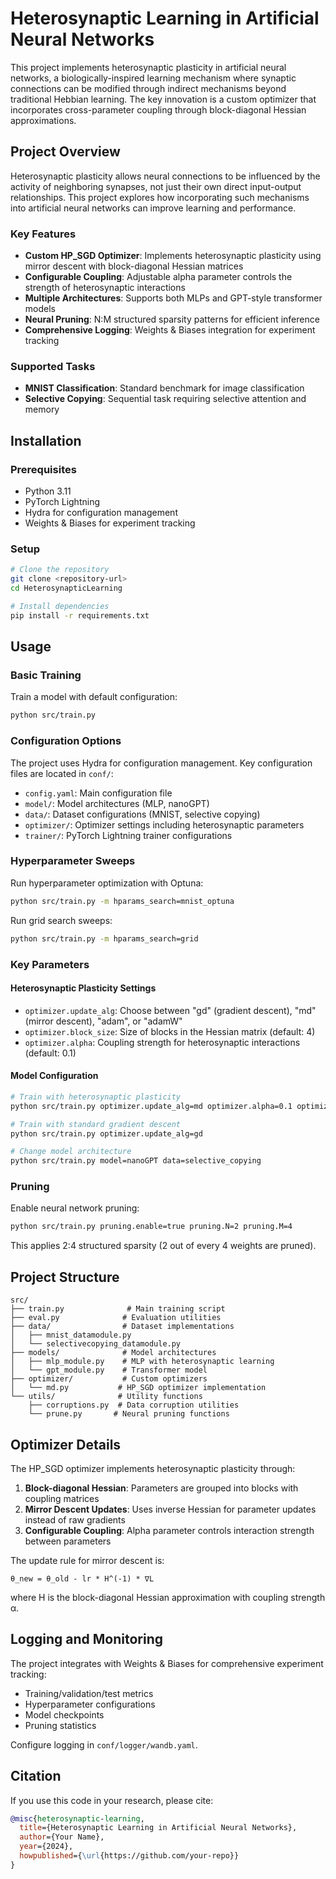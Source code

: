 # Heterosynaptic Learning in Artificial Neural Networks

This project implements heterosynaptic plasticity in artificial neural networks, a biologically-inspired learning mechanism where synaptic connections can be modified through indirect mechanisms beyond traditional Hebbian learning. The key innovation is a custom optimizer that incorporates cross-parameter coupling through block-diagonal Hessian approximations.

## Project Overview

Heterosynaptic plasticity allows neural connections to be influenced by the activity of neighboring synapses, not just their own direct input-output relationships. This project explores how incorporating such mechanisms into artificial neural networks can improve learning and performance.

### Key Features

- **Custom HP_SGD Optimizer**: Implements heterosynaptic plasticity using mirror descent with block-diagonal Hessian matrices
- **Configurable Coupling**: Adjustable alpha parameter controls the strength of heterosynaptic interactions
- **Multiple Architectures**: Supports both MLPs and GPT-style transformer models
- **Neural Pruning**: N:M structured sparsity patterns for efficient inference
- **Comprehensive Logging**: Weights & Biases integration for experiment tracking

### Supported Tasks

- **MNIST Classification**: Standard benchmark for image classification
- **Selective Copying**: Sequential task requiring selective attention and memory

## Installation

### Prerequisites

- Python 3.11
- PyTorch Lightning
- Hydra for configuration management
- Weights & Biases for experiment tracking

### Setup

```bash
# Clone the repository
git clone <repository-url>
cd HeterosynapticLearning

# Install dependencies
pip install -r requirements.txt
```

## Usage

### Basic Training

Train a model with default configuration:

```bash
python src/train.py
```

### Configuration Options

The project uses Hydra for configuration management. Key configuration files are located in `conf/`:

- `config.yaml`: Main configuration file
- `model/`: Model architectures (MLP, nanoGPT)
- `data/`: Dataset configurations (MNIST, selective copying)
- `optimizer/`: Optimizer settings including heterosynaptic parameters
- `trainer/`: PyTorch Lightning trainer configurations

### Hyperparameter Sweeps

Run hyperparameter optimization with Optuna:

```bash
python src/train.py -m hparams_search=mnist_optuna
```

Run grid search sweeps:

```bash
python src/train.py -m hparams_search=grid
```

### Key Parameters

#### Heterosynaptic Plasticity Settings

- `optimizer.update_alg`: Choose between "gd" (gradient descent), "md" (mirror descent), "adam", or "adamW"
- `optimizer.block_size`: Size of blocks in the Hessian matrix (default: 4)
- `optimizer.alpha`: Coupling strength for heterosynaptic interactions (default: 0.1)

#### Model Configuration

```bash
# Train with heterosynaptic plasticity
python src/train.py optimizer.update_alg=md optimizer.alpha=0.1 optimizer.block_size=4

# Train with standard gradient descent
python src/train.py optimizer.update_alg=gd

# Change model architecture
python src/train.py model=nanoGPT data=selective_copying
```

### Pruning

Enable neural network pruning:

```bash
python src/train.py pruning.enable=true pruning.N=2 pruning.M=4
```

This applies 2:4 structured sparsity (2 out of every 4 weights are pruned).

## Project Structure

```
src/
├── train.py              # Main training script
├── eval.py              # Evaluation utilities
├── data/                # Dataset implementations
│   ├── mnist_datamodule.py
│   └── selectivecopying_datamodule.py
├── models/              # Model architectures
│   ├── mlp_module.py    # MLP with heterosynaptic learning
│   └── gpt_module.py    # Transformer model
├── optimizer/           # Custom optimizers
│   └── md.py           # HP_SGD optimizer implementation
└── utils/              # Utility functions
    ├── corruptions.py  # Data corruption utilities
    └── prune.py       # Neural pruning functions
```

## Optimizer Details

The HP_SGD optimizer implements heterosynaptic plasticity through:

1. **Block-diagonal Hessian**: Parameters are grouped into blocks with coupling matrices
2. **Mirror Descent Updates**: Uses inverse Hessian for parameter updates instead of raw gradients
3. **Configurable Coupling**: Alpha parameter controls interaction strength between parameters

The update rule for mirror descent is:
```
θ_new = θ_old - lr * H^(-1) * ∇L
```

where H is the block-diagonal Hessian approximation with coupling strength α.

## Logging and Monitoring

The project integrates with Weights & Biases for comprehensive experiment tracking:

- Training/validation/test metrics
- Hyperparameter configurations
- Model checkpoints
- Pruning statistics

Configure logging in `conf/logger/wandb.yaml`.

## Citation

If you use this code in your research, please cite:

```bibtex
@misc{heterosynaptic-learning,
  title={Heterosynaptic Learning in Artificial Neural Networks},
  author={Your Name},
  year={2024},
  howpublished={\url{https://github.com/your-repo}}
}
``` 